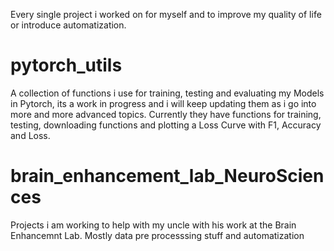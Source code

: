 Every single project i worked on for myself and to improve my quality of life or introduce automatization.

# pytorch_utils
A collection of functions i use for training, testing and evaluating my Models in Pytorch, its a work in progress and i will keep updating them as i go into more and more advanced topics. Currently they have functions for training, testing, downloading functions and plotting a Loss Curve with F1, Accuracy and Loss. 

# brain_enhancement_lab_NeuroSciences
Projects i am working to help with my uncle with his work at the Brain Enhancemnt Lab. Mostly data pre processsing stuff and automatization 
